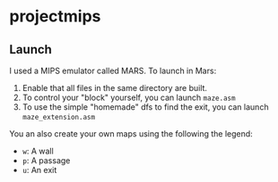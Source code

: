 # projectmips

## Launch
I used a MIPS emulator called MARS.
To launch in Mars:
1. Enable that all files in the same directory are built.
2. To control your "block" yourself, you can launch `maze.asm`
3. To use the simple "homemade" dfs to find the exit, you can launch `maze_extension.asm`

You an also create your own maps using the following the legend:
- `w`: A wall
- `p`: A passage
- `u`: An exit
